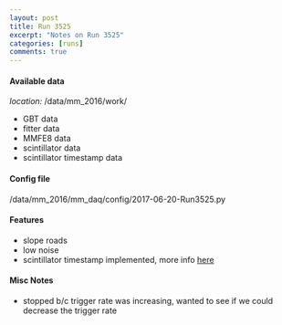 ```yaml
---
layout: post
title: Run 3525
excerpt: "Notes on Run 3525"
categories: [runs]
comments: true
---
```


#### Available data

*location:* /data/mm_2016/work/

* GBT data
* fitter data
* MMFE8 data
* scintillator data
* scintillator timestamp data

#### Config file

/data/mm_2016/mm_daq/config/2017-06-20-Run3525.py

#### Features

* slope roads
* low noise
* scintillator timestamp implemented, more info [here](scint-tp)

#### Misc Notes

* stopped b/c trigger rate was increasing, wanted to see if we could decrease the trigger rate